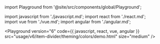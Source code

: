 import Playground from '@site/src/components/global/Playground';

import javascript from './javascript.md';
import react from './react.md';
import vue from './vue.md';
import angular from './angular.md';

<Playground
version="6"
code={{ javascript, react, vue, angular }}
src="usage/v6/item-divider/theming/colors/demo.html"
size="medium"
/>
